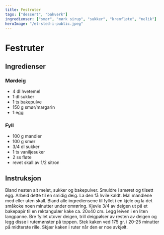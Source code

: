 ```yaml
---
title: Festruter
tags: ["dessert", "bakverk"]
ingredienser: ["smør", "mørk sirup", "sukker", "kremfløte", "nelik"]
heroImage: "/et-sted-i-public.jpeg"
---
```


# Festruter

## Ingredienser

### Mørdeig

- 4 dl hvetemel
- 1 dl sukker
- 1 ts bakepulve
- 150 g smør/margarin
- 1 egg

### Fyll

- 100 g mandler
- 100 g smør
- 3/4 dl sukker
- 1 ts vaniljesuker
- 2 ss fløte
- revet skall av 1/2 sitron

## Instruksjon

Bland nesten alt melet, sukker og bakepulver. Smuldre i smøret og tilsett egg. Arbeid dette til en smidig deig. La den få hvile kaldt. Mal mandlene med eller uten skall. Bland alle ingrediensene til fyllet i en kjele og la det småkoke noen minutter under omrøring. Kjevle 3/4 av deigen ut på et bakepapir til en rektangulær kake ca. 20x40 cm. Legg leiven i en liten langpanne. Bre fyllet utover deigen, trill deigpølser av resten av deigen og legg disse i rutemønster på toppen. Stek kaken ved 175 gr. i 20-25 minutter på midterste rille. Skjær kaken i ruter når den er noe avkjølt.
